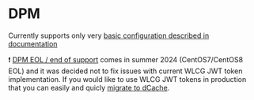 # DPM

Currently supports only very [basic configuration described in documentation](https://twiki.cern.ch/twiki/bin/view/DPM/DpmSetupManualInstallation#Note_on_OpenID_Connect_and_WLCG)

:exclamation: [DPM EOL / end of support](https://indico.cern.ch/event/813745/contributions/3766117/note/) comes in summer 2024 (CentOS7/CentOS8 EOL) and it was decided not to fix issues with current WLCG JWT token implementation. If you would like to use WLCG JWT tokens in production that you can easily and quicly [migrate to dCache](https://twiki.cern.ch/twiki/bin/view/DPM/DpmDCache).
